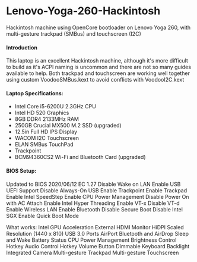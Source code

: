 # Lenovo-Yoga-260-Hackintosh
Hackintosh machine using OpenCore bootloader on Lenovo Yoga 260, with multi-gesture trackpad (SMBus) and touchscreen (I2C)

#### Introduction
This laptop is an excellent Hackintosh machine, although it's more difficult to build as it's ACPI naming is uncommon and there are not so many guides available to help. 
Both trackpad and touchscreen are working well together using custom VoodooSMBus.kext to avoid conflicts with VoodooI2C.kext

#### Laptop Specifications:
- Intel Core i5-6200U 2.3GHz CPU
- Intel HD 520 Graphics
- 8GB DDR4 2133MHz RAM
- 250GB Crucial MX500 M.2 SSD (upgraded)
- 12.5in Full HD IPS Display
- WACOM I2C Touchscreen
- ELAN SMBus TouchPad
- Trackpoint
- BCM94360CS2 Wi-Fi and Bluetooth Card (upgraded)

#### BIOS Setup:
Updated to BIOS 2020/06/12 EC 1.27
Disable Wake on LAN
Enable USB UEFI Support
Disable Always-On USB
Enable Trackpoint
Enable Trackpad
Enable Intel SpeedStep
Enable CPU Power Management
Disable Power On with AC Attach
Enable Intel Hyper Threading
Enable VT-x
Disable VT-d
Enable Wireless LAN
Enable Bluetooth
Disable Secure Boot
Disable Intel SGX
Enable Quick Boot Mode

What works:
Intel GPU Acceleration
External HDMI Monitor
HiDPI Scaled Resolution (1440 x 810)
USB 3.0 Ports
AirPort
Bluetooth and AirDrop
Sleep and Wake
Battery Status
CPU Power Management
Brightness Control Hotkey
Audio Control Hotkey
Volume Button
Dimmable Keyboard Backlight
Integrated Camera
Multi-gesture Trackpad
Multi-gesture Touchscreen
